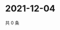 # 2021-12-04

共 0 条

<!-- BEGIN WEIBO -->
<!-- 最后更新时间 Sat Dec 04 2021 17:14:38 GMT+0800 (China Standard Time) -->

<!-- END WEIBO -->
